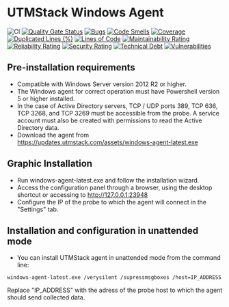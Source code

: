 # UTMStack Windows Agent
![CI](https://github.com/UTMStack/windows-agent/workflows/CI/badge.svg)
[![Quality Gate Status](https://atlasinside-qube.eastus.cloudapp.azure.com/api/project_badges/measure?project=utmstack_windows_agent&metric=alert_status)](https://atlasinside-qube.eastus.cloudapp.azure.com/dashboard?id=utmstack_windows_agent)
[![Bugs](https://atlasinside-qube.eastus.cloudapp.azure.com/api/project_badges/measure?project=utmstack_windows_agent&metric=bugs)](https://atlasinside-qube.eastus.cloudapp.azure.com/dashboard?id=utmstack_windows_agent)
[![Code Smells](https://atlasinside-qube.eastus.cloudapp.azure.com/api/project_badges/measure?project=utmstack_windows_agent&metric=code_smells)](https://atlasinside-qube.eastus.cloudapp.azure.com/dashboard?id=utmstack_windows_agent)
[![Coverage](https://atlasinside-qube.eastus.cloudapp.azure.com/api/project_badges/measure?project=utmstack_windows_agent&metric=coverage)](https://atlasinside-qube.eastus.cloudapp.azure.com/dashboard?id=utmstack_windows_agent)
[![Duplicated Lines (%)](https://atlasinside-qube.eastus.cloudapp.azure.com/api/project_badges/measure?project=utmstack_windows_agent&metric=duplicated_lines_density)](https://atlasinside-qube.eastus.cloudapp.azure.com/dashboard?id=utmstack_windows_agent)
[![Lines of Code](https://atlasinside-qube.eastus.cloudapp.azure.com/api/project_badges/measure?project=utmstack_windows_agent&metric=ncloc)](https://atlasinside-qube.eastus.cloudapp.azure.com/dashboard?id=utmstack_windows_agent)
[![Maintainability Rating](https://atlasinside-qube.eastus.cloudapp.azure.com/api/project_badges/measure?project=utmstack_windows_agent&metric=sqale_rating)](https://atlasinside-qube.eastus.cloudapp.azure.com/dashboard?id=utmstack_windows_agent)
[![Reliability Rating](https://atlasinside-qube.eastus.cloudapp.azure.com/api/project_badges/measure?project=utmstack_windows_agent&metric=reliability_rating)](https://atlasinside-qube.eastus.cloudapp.azure.com/dashboard?id=utmstack_windows_agent)
[![Security Rating](https://atlasinside-qube.eastus.cloudapp.azure.com/api/project_badges/measure?project=utmstack_windows_agent&metric=security_rating)](https://atlasinside-qube.eastus.cloudapp.azure.com/dashboard?id=utmstack_windows_agent)
[![Technical Debt](https://atlasinside-qube.eastus.cloudapp.azure.com/api/project_badges/measure?project=utmstack_windows_agent&metric=sqale_index)](https://atlasinside-qube.eastus.cloudapp.azure.com/dashboard?id=utmstack_windows_agent)
[![Vulnerabilities](https://atlasinside-qube.eastus.cloudapp.azure.com/api/project_badges/measure?project=utmstack_windows_agent&metric=vulnerabilities)](https://atlasinside-qube.eastus.cloudapp.azure.com/dashboard?id=utmstack_windows_agent)

## Pre-installation requirements

*	Compatible with Windows Server version 2012 R2 or higher.
*	The Windows agent for correct operation must have Powershell version 5 or higher installed.
*	In the case of Active Directory servers, TCP / UDP ports 389, TCP 636, TCP 3268, and TCP 3269 must be accessible from the probe. A service account must also be created with permissions to read the Active Directory data.
*	Download the agent from https://updates.utmstack.com/assets/windows-agent-latest.exe

## Graphic Installation

*	Run windows-agent-latest.exe and follow the installation wizard.
*	Access the configuration panel through a browser, using the desktop shortcut or accessing to http://127.0.0.1:23948 
*	Configure the IP of the probe to which the agent will connect in the "Settings" tab.

## Installation and configuration in unattended mode

* You can install UTMStack agent in unattended mode from the command line:
```
windows-agent-latest.exe /verysilent /supressmsgboxes /host=IP_ADDRESS
```
Replace "IP_ADDRESS" with the adress of the probe host to which the agent should send collected data.
